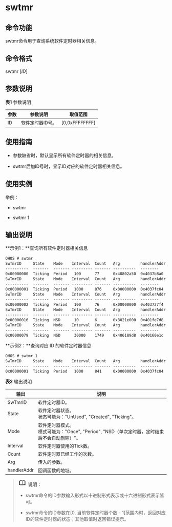# swtmr


## 命令功能

swtmr命令用于查询系统软件定时器相关信息。


## 命令格式

swtmr [_ID_]


## 参数说明

  **表1** 参数说明

| 参数 | 参数说明 | 取值范围 | 
| -------- | -------- | -------- |
| ID | 软件定时器ID号。 | [0,0xFFFFFFFF] | 


## 使用指南

- 参数缺省时，默认显示所有软件定时器的相关信息。

- swtmr后加ID号时，显示ID对应的软件定时器相关信息。


## 使用实例

举例：

- swtmr

- swtmr 1


## 输出说明

  **示例1：**查询所有软件定时器相关信息
  
```
OHOS # swtmr
SwTmrID     State    Mode    Interval  Count   Arg         handlerAddr
----------  -------  ------- --------- ------- ----------  --------
0x00000000  Ticking  Period   100      77      0x40802a50  0x4037b8a0
SwTmrID     State    Mode    Interval  Count   Arg         handlerAddr
----------  -------  ------- --------- ------- ----------  --------
0x00000001  Ticking  Period   1000     876     0x00000000  0x4037fc04
SwTmrID     State    Mode    Interval  Count   Arg         handlerAddr
----------  -------  ------- --------- ------- ----------  --------
0x00000002  Ticking  Period   100      76      0x00000000  0x403727f4
SwTmrID     State    Mode    Interval  Count   Arg         handlerAddr
----------  -------  ------- --------- ------- ----------  --------
0x00000016  Ticking  NSD      10       6       0x8021e000  0x401fe7d8
SwTmrID     State    Mode    Interval  Count   Arg         handlerAddr
----------  -------  ------- --------- ------- ----------  --------
0x00000079  Ticking  NSD      30000    1749    0x406189d8  0x40160e1c
```

  **示例2：**查询对应 ID 的软件定时器信息
  
```
OHOS # swtmr 1
SwTmrID     State    Mode    Interval  Count   Arg         handlerAddr
----------  -------  ------- --------- ------- ----------  --------
0x00000001  Ticking  Period   1000     841     0x00000000  0x4037fc04
```

  **表2** 输出说明

| 输出 | 说明 | 
| -------- | -------- |
| SwTmrID | 软件定时器ID。 | 
| State | 软件定时器状态。<br/>状态可能为："UnUsed",&nbsp;"Created",&nbsp;"Ticking"。 | 
| Mode | 软件定时器模式。<br/>模式可能为："Once",&nbsp;"Period",&nbsp;"NSD（单次定时器，定时结束后不会自动删除）"。 | 
| Interval | 软件定时器使用的Tick数。 | 
| Count | 软件定时器已经工作的次数。 | 
| Arg | 传入的参数。 | 
| handlerAddr | 回调函数的地址。 | 

> ![icon-note.gif](public_sys-resources/icon-note.gif) **说明：**
> - swtmr命令的ID参数输入形式以十进制形式表示或十六进制形式表示皆可。
> 
> - swtmr命令的ID参数在[0, 当前软件定时器个数 - 1]范围内时，返回对应ID的软件定时器的状态；其他取值时返回错误提示。
